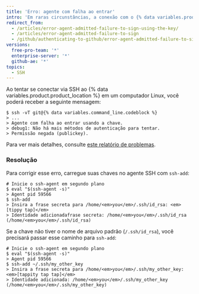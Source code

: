 ```yaml
---
title: 'Erro: agente com falha ao entrar'
intro: 'Em raras circunstâncias, a conexão com o {% data variables.product.product_name %} via SSH no Linux produz o erro "Agente com falha ao entrar usando a chave". Siga estas etapas para resolver o problema.'
redirect_from:
  - /articles/error-agent-admitted-failure-to-sign-using-the-key/
  - /articles/error-agent-admitted-failure-to-sign
  - /github/authenticating-to-github/error-agent-admitted-failure-to-sign
versions:
  free-pro-team: '*'
  enterprise-server: '*'
  github-ae: '*'
topics:
  - SSH
---
```

Ao tentar se conectar via SSH ao {% data variables.product.product_location %} em um computador Linux, você poderá receber a seguinte mensagem:

```shell
$ ssh -vT git@{% data variables.command_line.codeblock %}
> ...
> Agente com falha ao entrar usando a chave.
> debug1: Não há mais métodos de autenticação para tentar.
> Permissão negada (publickey).
```

Para ver mais detalhes, consulte <a href="https://bugs.launchpad.net/ubuntu/+source/gnome-keyring/+bug/201786" data-proofer-ignore>este relatório de problemas</a>.

### Resolução

Para corrigir esse erro, carregue suas chaves no agente SSH com `ssh-add`:

```shell
# Inicie o ssh-agent em segundo plano
$ eval "$(ssh-agent -s)"
> Agent pid 59566
$ ssh-add
> Insira a frase secreta para /home/<em>you</em>/.ssh/id_rsa: <em>[tippy tap]</em>
> Identidade adicionadafrase secreta: /home/<em>you</em>/.ssh/id_rsa (/home/<em>you</em>/.ssh/id_rsa)
```

Se a chave não tiver o nome de arquivo padrão (`/.ssh/id_rsa`), você precisará passar esse caminho para `ssh-add`:

```shell
# Inicie o ssh-agent em segundo plano
$ eval "$(ssh-agent -s)"
> Agent pid 59566
$ ssh-add ~/.ssh/my_other_key
> Insira a frase secreta para /home/<em>you</em>/.ssh/my_other_key: <em>[tappity tap tap]</em>
> Identidade adicionada: /home/<em>you</em>/.ssh/my_other_key (/home/<em>you</em>/.ssh/my_other_key)
```
